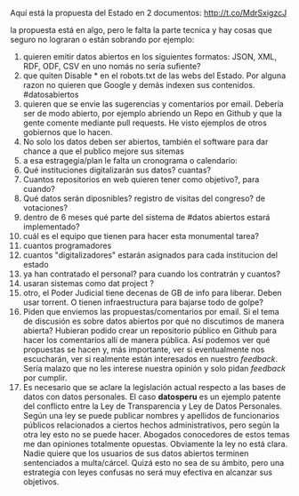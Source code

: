 Aquí está la propuesta del Estado en 2 documentos:
<http://t.co/MdrSxigzcJ>

la propuesta está en algo, pero le falta la parte tecnica
y hay cosas que seguro no lograran
o están sobrando
por ejemplo:

1. quieren emitir datos abiertos en los siguientes formatos: JSON, XML, RDF,
   ODF, CSV en uno nomás no sería sufiente?
1. que quiten Disable * en el robots.txt de las webs del Estado.
   Por alguna razon no quieren que Google y demás indexen sus contenidos.
   \#datosabiertos
1. quieren que se envie las sugerencias y comentarios por email.
   Debería ser de modo abierto, por ejemplo abriendo un Repo en Github y que la gente comente mediante pull requests.
   He visto ejemplos de otros gobiernos que lo hacen.
1. No solo los datos deben ser abiertos, también el software para dar chance a 
   que el publico mejore sus sitemas
1. a esa estragegia/plan le falta un cronograma o calendario:
1. Qué instituciones digitalizarán sus datos? cuantas?
1. Cuantos repositorios en web quieren tener como objetivo?, para cuando?
1. Qué datos serán diposnibles? registro de visitas del congreso? de votaciones?
1. dentro de 6 meses qué parte del sistema de #datos abiertos estará implementado?
1. cuál es el equipo que tienen para hacer esta monumental tarea?
1. cuantos programadores
1. cuantos "digitalizadores" estarán asignados para cada institucion del estado
1. ya han contratado el personal? para cuando los contratrán y cuantos?
1. usaran sistemas como dat project ?
1. otro, el Poder Judicial tiene decenas de GB de info para liberar. Deben usar torrent. O tienen infraestructura para bajarse todo de golpe?
1. Piden que enviemos las propuestas/comentarios por email. Si el tema de
   discusión es sobre datos abiertos por qué no discutimos de manera abierta?
   Hubieran podido crear un repositorio público en Github para hacer los
   comentarios allí de manera pública. Así podemos ver qué propuestas se hacen
   y, más importante, ver si eventualmente nos escucharán, ver si realmente
   están interesados en nuestro *feedback*. Sería malazo que no les interese
   nuestra opinión y solo pidan *feedback* por cumplir.
1. Es necesario que se aclare la legislación actual respecto a las bases de
   datos con datos personales. El caso **datosperu** es un ejemplo patente del
   conflicto entre la Ley de Transparencia y Ley de Datos Personales. Según una
   ley se puede publicar nombres y apellidos de funcionarios públicos
   relacionados a ciertos hechos administrativos, pero según la otra ley esto
   no se puede hacer. Abogados conocedores de estos temas me dan opiniones
   totalmente opuestas. Obviamente la ley no está clara. Nadie quiere que los
   usuarios de sus datos abiertos terminen sentenciados a multa/cárcel.
   Quizá esto no sea de su ámbito, pero una estrategia con leyes confusas no
   será muy efectiva en alcanzar sus objetivos.

